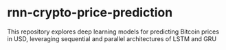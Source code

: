 # rnn-crypto-price-prediction
This repository explores deep learning models for predicting Bitcoin prices in USD, leveraging sequential and parallel architectures of LSTM and GRU
